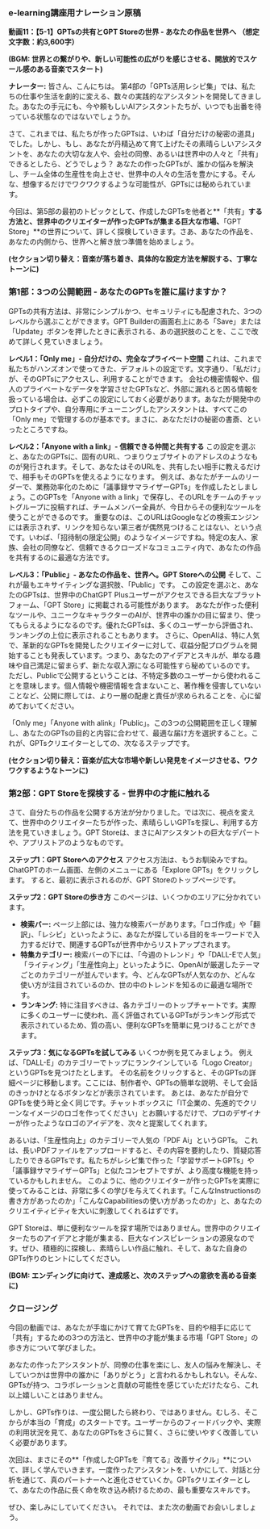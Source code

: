 ### e-learning講座用ナレーション原稿
**動画11：【5-1】GPTsの共有とGPT Storeの世界 - あなたの作品を世界へ**
**（想定文字数：約3,600字）**

**(BGM: 世界との繋がりや、新しい可能性の広がりを感じさせる、開放的でスケール感のある音楽でスタート)**

**ナレーター:**
皆さん、こんにちは。
第4部の「GPTs活用レシピ集」では、私たちの仕事や生活を劇的に変える、数々の実践的なアシスタントを開発してきました。あなたの手元にも、今や頼もしいAIアシスタントたちが、いつでも出番を待っている状態なのではないでしょうか。

さて、これまでは、私たちが作ったGPTsは、いわば「自分だけの秘密の道具」でした。しかし、もし、あなたが丹精込めて育て上げたその素晴らしいアシスタントを、あなたの大切な友人や、会社の同僚、あるいは世界中の人々と「共有」できるとしたら、どうでしょう？
あなたの作ったGPTsが、誰かの悩みを解決し、チーム全体の生産性を向上させ、世界中の人々の生活を豊かにする。そんな、想像するだけでワクワクするような可能性が、GPTsには秘められています。

今回は、第5部の最初のトピックとして、作成したGPTsを他者と**「共有」**する方法と、世界中のクリエイターが作ったGPTsが集まる巨大な市場、**「GPT Store」**の世界について、詳しく探検していきます。さあ、あなたの作品を、あなたの内側から、世界へと解き放つ準備を始めましょう。

**(セクション切り替え：音楽が落ち着き、具体的な設定方法を解説する、丁寧なトーンに)**

### 第1部：3つの公開範囲 - あなたのGPTsを誰に届けますか？

GPTsの共有方法は、非常にシンプルかつ、セキュリティにも配慮された、3つのレベルから選ぶことができます。GPT Builderの画面右上にある「Save」または「Update」ボタンを押したときに表示される、あの選択肢のことを、ここで改めて詳しく見ていきましょう。

**レベル1：「Only me」- 自分だけの、完全なプライベート空間**
これは、これまで私たちがハンズオンで使ってきた、デフォルトの設定です。文字通り、「私だけ」が、そのGPTsにアクセスし、利用することができます。
会社の機密情報や、個人のプライベートなデータを学習させたGPTsなど、外部に漏れると困る情報を扱っている場合は、必ずこの設定にしておく必要があります。あなたが開発中のプロトタイプや、自分専用にチューニングしたアシスタントは、すべてこの「Only me」で管理するのが基本です。まさに、あなただけの秘密の書斎、といったところですね。

**レベル2：「Anyone with a link」- 信頼できる仲間と共有する**
この設定を選ぶと、あなたのGPTsに、固有のURL、つまりウェブサイトのアドレスのようなものが発行されます。そして、あなたはそのURLを、共有したい相手に教えるだけで、相手もそのGPTsを使えるようになります。
例えば、あなたがチームのリーダーで、業務効率化のために「議事録サマライザーGPTs」を作成したとしましょう。このGPTsを「Anyone with a link」で保存し、そのURLをチームのチャットグループに投稿すれば、チームメンバー全員が、今日からその便利なツールを使うことができるのです。
重要なのは、このURLはGoogleなどの検索エンジンには表示されず、リンクを知らない第三者が偶然見つけることはない、という点です。いわば、「招待制の限定公開」のようなイメージですね。特定の友人、家族、会社の同僚など、信頼できるクローズドなコミュニティ内で、あなたの作品を共有するのに最適な方法です。

**レベル3：「Public」- あなたの作品を、世界へ。GPT Storeへの公開**
そして、これが最もエキサイティングな選択肢、「Public」です。
この設定を選ぶと、あなたのGPTsは、世界中のChatGPT Plusユーザーがアクセスできる巨大なプラットフォーム、「GPT Store」に掲載される可能性があります。
あなたが作った便利なツールや、ユニークなキャラクターのAIが、世界中の誰かの目に留まり、使ってもらえるようになるのです。優れたGPTsは、多くのユーザーから評価され、ランキングの上位に表示されることもあります。
さらに、OpenAIは、特に人気で、革新的なGPTsを開発したクリエイターに対して、収益分配プログラムを開始することも発表しています。つまり、あなたのアイデアとスキルが、単なる趣味や自己満足に留まらず、新たな収入源になる可能性すら秘めているのです。
ただし、Publicで公開するということは、不特定多数のユーザーから使われることを意味します。個人情報や機密情報を含まないこと、著作権を侵害していないことなど、公開に際しては、より一層の配慮と責任が求められることを、心に留めておいてください。

「Only me」「Anyone with alink」「Public」。この3つの公開範囲を正しく理解し、あなたのGPTsの目的と内容に合わせて、最適な届け方を選択すること。これが、GPTsクリエイターとしての、次なるステップです。

**(セクション切り替え：音楽が広大な市場や新しい発見をイメージさせる、ワクワクするようなトーンに)**

### 第2部：GPT Storeを探検する - 世界中の才能に触れる

さて、自分たちの作品を公開する方法が分かりました。では次に、視点を変えて、世界中のクリエイターたちが作った、素晴らしいGPTsを探し、利用する方法を見ていきましょう。GPT Storeは、まさにAIアシスタントの巨大なデパートや、アプリストアのようなものです。

**ステップ1：GPT Storeへのアクセス**
アクセス方法は、もうお馴染みですね。ChatGPTのホーム画面、左側のメニューにある「Explore GPTs」をクリックします。
すると、最初に表示されるのが、GPT Storeのトップページです。

**ステップ2：GPT Storeの歩き方**
このページは、いくつかのエリアに分かれています。
*   **検索バー:** ページ上部には、強力な検索バーがあります。「ロゴ作成」や「翻訳」、「レシピ」といったように、あなたが探している目的をキーワードで入力するだけで、関連するGPTsが世界中からリストアップされます。
*   **特集カテゴリー:** 検索バーの下には、「今週のトレンド」や「DALL-Eで人気」「ライティング」「生産性向上」といったように、OpenAIが厳選したテーマごとのカテゴリーが並んでいます。今、どんなGPTsが人気なのか、どんな使い方が注目されているのか、世の中のトレンドを知るのに最適な場所です。
*   **ランキング:** 特に注目すべきは、各カテゴリーのトップチャートです。実際に多くのユーザーに使われ、高く評価されているGPTsがランキング形式で表示されているため、質の高い、便利なGPTsを簡単に見つけることができます。

**ステップ3：気になるGPTsを試してみる**
いくつか例を見てみましょう。
例えば、「DALL-E」のカテゴリーでトップにランクインしている「Logo Creator」というGPTsを見つけたとします。
その名前をクリックすると、そのGPTsの詳細ページに移動します。ここには、制作者や、GPTsの簡単な説明、そして会話のきっかけとなるボタンなどが表示されています。
あとは、あなたが自分でGPTsを使う時と全く同じです。チャットボックスに「IT企業の、先進的でクリーンなイメージのロゴを作ってください」とお願いするだけで、プロのデザイナーが作ったようなロゴのアイデアを、次々と提案してくれます。

あるいは、「生産性向上」のカテゴリーで人気の「PDF Ai」というGPTs。
これは、長いPDFファイルをアップロードすると、その内容を要約したり、質疑応答したりできるGPTsです。私たちがレシピ集で作った「学習サポートGPTs」や「議事録サマライザーGPTs」と似たコンセプトですが、より高度な機能を持っているかもしれません。
このように、他のクリエイターが作ったGPTsを実際に使ってみることは、非常に多くの学びを与えてくれます。「こんなInstructionsの書き方があったのか」「こんなCapabilitiesの使い方があったのか」と、あなたのクリエイティビティを大いに刺激してくれるはずです。

GPT Storeは、単に便利なツールを探す場所ではありません。世界中のクリエイターたちのアイデアと才能が集まる、巨大なインスピレーションの源泉なのです。ぜひ、積極的に探検し、素晴らしい作品に触れ、そして、あなた自身のGPTs作りのヒントにしてください。

**(BGM: エンディングに向けて、達成感と、次のステップへの意欲を高める音楽に)**

### クロージング

今回の動画では、あなたが手塩にかけて育てたGPTsを、目的や相手に応じて「共有」するための3つの方法と、世界中の才能が集まる市場「GPT Store」の歩き方について学びました。

あなたの作ったアシスタントが、同僚の仕事を楽にし、友人の悩みを解決し、そしていつかは世界中の誰かに「ありがとう」と言われるかもしれない。そんな、GPTsが持つ、コラボレーションと貢献の可能性を感じていただけたなら、これ以上嬉しいことはありません。

しかし、GPTs作りは、一度公開したら終わり、ではありません。むしろ、そこからが本当の「育成」のスタートです。ユーザーからのフィードバックや、実際の利用状況を見て、あなたのGPTsをさらに賢く、さらに使いやすく改善していく必要があります。

次回は、まさにその**「作成したGPTsを『育てる』改善サイクル」**について、詳しく学んでいきます。一度作ったアシスタントを、いかにして、対話と分析を通じて、真のパートナーへと進化させていくか。GPTsクリエイターとして、あなたの作品に長く命を吹き込み続けるための、最も重要なスキルです。

ぜひ、楽しみにしていてください。
それでは、また次の動画でお会いしましょう。
